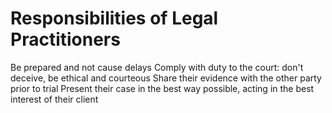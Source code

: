 # Responsibilities of Legal Practitioners

Be prepared and not cause delays
Comply with duty to the court: don't deceive, be ethical and courteous
Share their evidence with the other party prior to trial
Present their case in the best way possible, acting in the best interest of their client